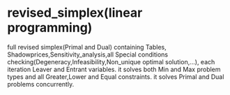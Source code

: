 # revised_simplex(linear programming)
full revised simplex(Primal and Dual) containing Tables, Shadowprices,Sensitivity_analysis,all Special conditions checking(Degeneracy,Infeasibility,Non_unique optimal solution,...), each iteration Leaver and Entrant variables.
it solves both Min and Max problem types and all Greater,Lower and Equal constraints.
it solves Primal and Dual problems concurrently.

